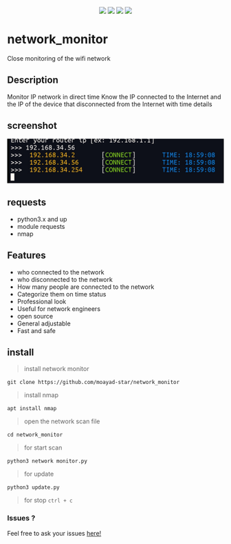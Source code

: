 <p align="center">
  <img src="https://img.shields.io/badge/Author-moayad--star-orange">
  <img src="https://img.shields.io/badge/Open%20Source-Yes-cyan?style=flat-square">
  <img src="https://img.shields.io/badge/Written%20In-Python-blue?style=flat-square">
  <img src="https://img.shields.io/badge/Version-v1.0-green">
</p>

# network_monitor

Close monitoring of the wifi network

## Description

Monitor IP network in direct time
Know the IP connected to the Internet and the IP of the device that disconnected from the Internet
with time details

## screenshot

![screenshot](Screenshot.jpg)

## requests

* python3.x and up
* module requests
* nmap

## Features

* who connected to the network
* who disconnected to the network
* How many people are connected to the network
* Categorize them on time status
* Professional look
* Useful for network engineers
* open source
* General adjustable
* Fast and safe

## install

> install network monitor

```
git clone https://github.com/moayad-star/network_monitor
```

> install nmap

```
apt install nmap
```

> open the network scan file

```
cd network_monitor
```

> for start scan

```
python3 network monitor.py
```

> for update

```
python3 update.py
```
> for stop `ctrl + c`

### Issues ?

Feel free to ask your issues [here!](https://github.com/moayad-star/network_monitor/issues)
